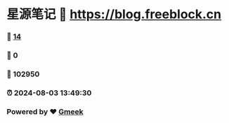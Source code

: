 # 星源笔记 :link: https://blog.freeblock.cn 
### :page_facing_up: [14](https://blog.freeblock.cn/tag.html) 
### :speech_balloon: 0 
### :hibiscus: 102950 
### :alarm_clock: 2024-08-03 13:49:30 
### Powered by :heart: [Gmeek](https://github.com/Meekdai/Gmeek)
